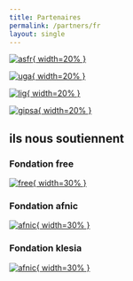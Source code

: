 ```yaml
---
title: Partenaires
permalink: /partners/fr
layout: single
---
```


[![asfr](../assets/images/afsrlogo.png){ width=20% }](https://afsr.fr/) 

[![uga](../assets/images/UGA.png){ width=20% }](https://www.univ-grenoble-alpes.fr/)

[![lig](../assets/images/lig.png){ width=20% }](https://www.liglab.fr/)

[![gipsa](../assets/images/Gipsa_Lab.png){ width=20% }](http://www.gipsa-lab.fr/)

## ils nous soutiennent

### Fondation free
[![free](../assets/images/free.jpg){ width=30% }](https://www.fondation-free.fr/)

### Fondation afnic
[![afnic](../assets/images/afnic.jpg){ width=30% }](https://www.fondation-afnic.fr/)

### Fondation klesia
[![afnic](../assets/images/afnic.jpg){ width=30% }](https://www.klesia.fr/)

